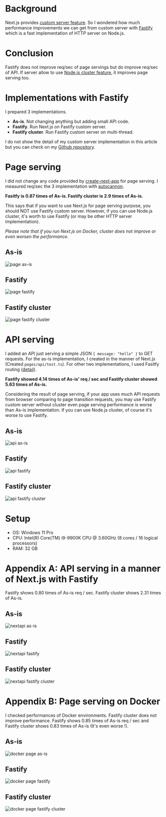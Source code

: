 # Background
Next.js provides [custom server feature](https://nextjs.org/docs/advanced-features/custom-server). So I wondered how much performance improvements we can get from custom server with [Fastify](https://www.fastify.io/) which is a fast implementation of HTTP server on Node.js.

# Conclusion
Fastify does not improve req/sec of page servings but do improve req/sec of API. If server allow to use [Node.js cluster feature](https://nodejs.org/api/cluster.html), it improves page serving too.

# Implementations with Fastify
I prepared 3 implementations.

- **As-is**. Not changing anything but adding small API code.
- **Fastify**. Run Next.js on Fastify custom server.
- **Fastify cluster**. Run Fastify custom server on multi-thread.

I do not show the detail of my custom server implementation in this article but you can check on my [Github repository](https://github.com/ku6ryo/next-fastify-benchmarking).

# Page serving
I did not change any code provided by [create-next-app](https://nextjs.org/docs/api-reference/create-next-app) for page serving. I measured req/sec the 3 implementation with [autocannon](https://www.npmjs.com/package/autocannon).

**Fasitfy is 0.87 times of As-is. Fastify cluster is 2.9 times of As-is.**

This says that if you want to use Next.js for page serving purpose, you should NOT use Fastify custom server. However, if you can use Node.js cluster, it's worth to use Fastify (or may be other HTTP server implementation).

*Please note that if you run Next.js on Docker, cluster does not improve or even worsen the performance.*

## As-is
![page as-is](./benchmark_results/page_as-is.png)

## Fastify
![page fastify](./benchmark_results/page_fastify.png)

## Fastify cluster
![page fastify cluster](./benchmark_results/page_fastify-cluster.png)

# API serving
I added an API just serving a simple JSON `{ message: "hello" }` to GET requests. For the as-is implementation, I created in the manner of Next.js (Created `pages/api/test.ts`). For other two implementations, I used Fasitfy routing ([detail](https://github.com/ku6ryo/next-fastify-benchmarking/blob/main/fastify/index.ts#L9)).

**Fastify showed 4.14 times of As-is' req / sec and Fastify cluster showed 5.63 times of As-is.**

Considering the result of page serving, if your app uses much API requests from browser comparing to page transition requests, you may use Fastify custom server without cluster even page serving performance is worse than As-is implementation. If you can use Node.js cluster, of course it's worse to use Fastify.
## As-is
![api as-is](./benchmark_results/api_as-is.png)

## Fastify
![api fastify](./benchmark_results/api_fastify.png)

## Fastify cluster
![api fastify cluster](./benchmark_results/api_fastify-cluster.png)

# Setup
- OS: Windows 11 Pro
- CPU: Intel(R) Core(TM) i9-9900K CPU @ 3.60GHz (8 cores / 16 logical processors)
- RAM: 32 GB

# Appendix A: API serving in a manner of Next.js with Fastify

Fastify shows 0.80 times of As-is req / sec. Fastify cluster shows 2.31 times of As-is.

## As-is
![nextapi as-is](./benchmark_results/next-api_as-is.png)

## Fastify
![nextapi fastify](./benchmark_results/next-api_fastify.png)

## Fastify cluster
![nextapi fastify cluster](./benchmark_results/next-api_fastify-cluster.png)

# Appendix B: Page serving on Docker
I checked performances of Docker environments. Fastify cluster does not improve performance. Fastify shows 0.85 times of As-is req / sec and Fastify cluster shows 0.83 times of As-is (It's even worse !).

## As-is
![docker page as-is](./benchmark_results/docker_page_as-is.png)

## Fastify
![docker page fastify](./benchmark_results/docker_page_fastify.png)

## Fastify cluster
![docker page fastify cluster](./benchmark_results/docker_page_fastify-cluster.png)